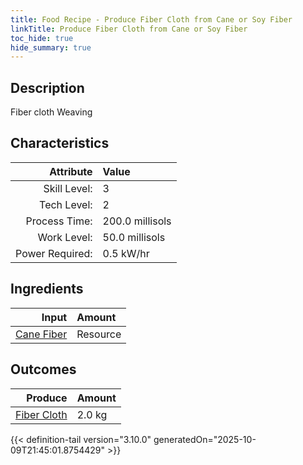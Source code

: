 ```yaml
---
title: Food Recipe - Produce Fiber Cloth from Cane or Soy Fiber
linkTitle: Produce Fiber Cloth from Cane or Soy Fiber
toc_hide: true
hide_summary: true
---
```

<!-- This is generated by the MarsSim HelpGenertor, do not edit. -->

## Description
Fiber cloth Weaving 

## Characteristics

| Attribute      | Value |
|--------:|:------|
|Skill Level:|3|
|Tech Level:|2|
|Process Time:|200.0 millisols|
|Work Level:|50.0 millisols|
|Power Required:|0.5 kW/hr|

## Ingredients

| Input      | Amount |
|--------:|:------|
|[Cane Fiber](/docs/definitions/resource/cane-fiber)|Resource|2.0 kg|

## Outcomes


| Produce      | Amount |
|--------:|:------|
|[Fiber Cloth](/docs/definitions/resource/fiber-cloth)|2.0 kg|



{{< definition-tail version="3.10.0" generatedOn="2025-10-09T21:45:01.8754429" >}}



